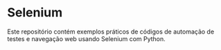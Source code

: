 # Selenium
 Este repositório contém exemplos práticos de códigos de automação de testes e navegação web usando Selenium com Python.
